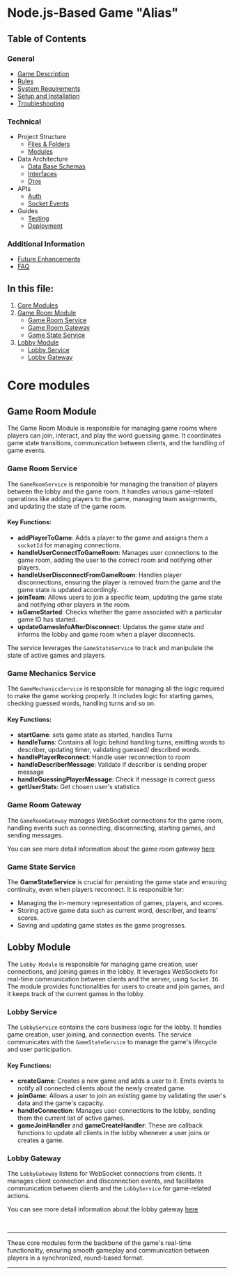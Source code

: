 # Node.js-Based Game "Alias"

## Table of Contents

### General

- [Game Description](../../README.md#game-description)
- [Rules](../../README.md#rules)
- [System Requirements](../../README.md#system-requirements)
- [Setup and Installation](../../README.md#system-requirements#setup-and-installation)
- [Troubleshooting](../../README.md#system-requirements#troubleshooting)

### Technical

- Project Structure
  - [Files & Folders](./files-and-folders.md#directory-structure)
  - [Modules](#core-modules)
- Data Architecture
  - [Data Base Schemas](./database-schemas.md#structure)
  - [Interfaces](#game-interfaces-documentation)
  - [Dtos](./dtos.md#dtos)
- APIs
  - [Auth](../APIs/auth.md#authentication)
  - [Socket Events](../APIs/socket-events.md#socket-events-documentation)
- Guides
  - [Testing](../guides/testing.md#running-tests-in-nestjs-with-jest)
  - [Deployment](../guides/deployment.md#deploying-a-nestjs-application-to-heroku)

### Additional Information

- [Future Enhancements](../future-enhancements.md#future-enhancements)
- [FAQ](../FAQ.md#faq)

## In this file:

1. [Core Modules](#core-modules)
2. [Game Room Module](#game-room-module)
   - [Game Room Service](#game-room-service)
   - [Game Room Gateway](#game-room-gateway)
   - [Game State Service](#game-state-service)
3. [Lobby Module](#lobby-module)
   - [Lobby Service](#lobby-service)
   - [Lobby Gateway](#lobby-gateway)

# Core modules

## Game Room Module

The Game Room Module is responsible for managing game rooms where players can join, interact, and play the word guessing game. It coordinates game state transitions, communication between clients, and the handling of game events.

### Game Room Service

The `GameRoomService` is responsible for managing the transition of players between the lobby and the game room. It handles various game-related operations like adding players to the game, managing team assignments, and updating the state of the game room.

#### Key Functions:

- **addPlayerToGame**: Adds a player to the game and assigns them a `socketId` for managing connections.
- **handleUserConnectToGameRoom**: Manages user connections to the game room, adding the user to the correct room and notifying other players.
- **handleUserDisconnectFromGameRoom**: Handles player disconnections, ensuring the player is removed from the game and the game state is updated accordingly.
- **joinTeam**: Allows users to join a specific team, updating the game state and notifying other players in the room.
- **isGameStarted**: Checks whether the game associated with a particular game ID has started.
- **updateGamesInfoAfterDisconnect**: Updates the game state and informs the lobby and game room when a player disconnects.

The service leverages the `GameStateService` to track and manipulate the state of active games and players.

### Game Mechanics Service

The `GameMechanicsService` is responsible for managing all the logic required to make the game working properly. It includes logic for starting games, checking guessed words, handling turns and so on.

#### Key Functions:

- **startGame**: sets game state as started, handles Turns
- **handleTurns**: Contains all logic behind handling turns, emitting words to describer, updating timer, validating guessed/ described words.
- **handlePlayerReconnect**: Handle user reconnection to room
- **handleDescriberMessage**: Validate if describer is sending proper message
- **handleGuessingPlayerMessage**: Check if message is correct guess
- **getUserStats**: Get chosen user's statistics

### Game Room Gateway

The `GameRoomGateway` manages WebSocket connections for the game room, handling events such as connecting, disconnecting, starting games, and sending messages.

You can see more detail information about the game room gateway [here](../APIs/socket-events.md#game-room-gateway)

### Game State Service

The **GameStateService** is crucial for persisting the game state and ensuring continuity, even when players reconnect. It is responsible for:

- Managing the in-memory representation of games, players, and scores.
- Storing active game data such as current word, describer, and teams' scores.
- Saving and updating game states as the game progresses.

## Lobby Module

The `Lobby Module` is responsible for managing game creation, user connections, and joining games in the lobby. It leverages WebSockets for real-time communication between clients and the server, using `Socket.IO`. The module provides functionalities for users to create and join games, and it keeps track of the current games in the lobby.

### Lobby Service

The `LobbyService` contains the core business logic for the lobby. It handles game creation, user joining, and connection events. The service communicates with the `GameStateService` to manage the game's lifecycle and user participation.

#### Key Functions:

- **createGame**: Creates a new game and adds a user to it. Emits events to notify all connected clients about the newly created game.
- **joinGame**: Allows a user to join an existing game by validating the user's data and the game's capacity.
- **handleConnection**: Manages user connections to the lobby, sending them the current list of active games.
- **gameJoinHandler** and **gameCreateHandler**: These are callback functions to update all clients in the lobby whenever a user joins or creates a game.

### Lobby Gateway

The `LobbyGateway` listens for WebSocket connections from clients. It manages client connection and disconnection events, and facilitates communication between clients and the `LobbyService` for game-related actions.

You can see more detail information about the lobby gateway [here](../APIs/socket-events.md#lobby-gateway)

<br>

---

These core modules form the backbone of the game's real-time functionality, ensuring smooth gameplay and communication between players in a synchronized, round-based format.

---
